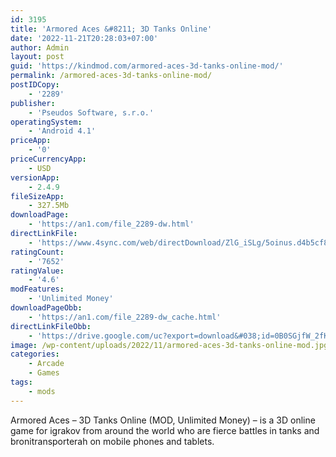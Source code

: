 ```yaml
---
id: 3195
title: 'Armored Aces &#8211; 3D Tanks Online'
date: '2022-11-21T20:28:03+07:00'
author: Admin
layout: post
guid: 'https://kindmod.com/armored-aces-3d-tanks-online-mod/'
permalink: /armored-aces-3d-tanks-online-mod/
postIDCopy:
    - '2289'
publisher:
    - 'Pseudos Software, s.r.o.'
operatingSystem:
    - 'Android 4.1'
priceApp:
    - '0'
priceCurrencyApp:
    - USD
versionApp:
    - 2.4.9
fileSizeApp:
    - 327.5Mb
downloadPage:
    - 'https://an1.com/file_2289-dw.html'
directLinkFile:
    - 'https://www.4sync.com/web/directDownload/ZlG_iSLg/5oinus.d4b5cf81679159cae10200e437928c71'
ratingCount:
    - '7652'
ratingValue:
    - '4.6'
modFeatures:
    - 'Unlimited Money'
downloadPageObb:
    - 'https://an1.com/file_2289-dw_cache.html'
directLinkFileObb:
    - 'https://drive.google.com/uc?export=download&#038;id=0B0SGjfW_2fKYVXFZNkR6QXVoYVE'
image: /wp-content/uploads/2022/11/armored-aces-3d-tanks-online-mod.jpg
categories:
    - Arcade
    - Games
tags:
    - mods
---
```


Armored Aces – 3D Tanks Online (MOD, Unlimited Money) – is a 3D online game for igrakov from around the world who are fierce battles in tanks and bronitransporterah on mobile phones and tablets.